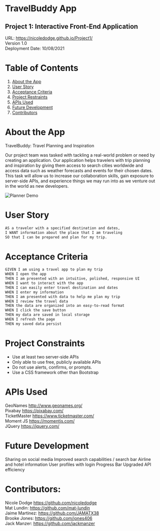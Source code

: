 # TravelBuddy App
##  Project 1: Interactive Front-End Application

URL: https://nicoledodge.github.io/Project1/  
Version 1.0  
Deployment Date: 10/08/2021  


# Table of Contents

1. [About the App](#about-the-app)
2. [User Story](#user-story)
3. [Acceptance Criteria](#acceptance-criteria)
4. [Project Restraints](#project-restraints)
5. [APIs Used](#apis-used)
6. [Future Development](#future-development)
7. [Contributors](#contributors)

 


# About the App

TravelBuddy: Travel Planning and Inspiration

Our project team was tasked with tackling a real-world problem or need by creating an application. Our application helps travelers with trip planning and inspiration by giving them access to search cities worldwide and access data such as weather forecasts and events for their chosen dates. This task will allow us to increase our collaboration skills, gain exposure to server-side APIs, and experience things we may run into as we venture out in the world as new developers. 

![Planner Demo](/Users/nicoledodge/Desktop/Project/Project1/assets/images/TravelBuddy.gif)

# User Story

```md
AS a traveler with a specified destination and dates,
I WANT information about the place that I am traveling
SO that I can be prepared and plan for my trip.
```

# Acceptance Criteria

```md
GIVEN I am using a travel app to plan my trip
WHEN I open the app
THEN I am presented with an intuitive, polished, responsive UI 
WHEN I want to interact with the app
THEN I can easily enter travel destination and dates
WHEN I enter my information
THEN I am presented with data to help me plan my trip
WHEN I review the travel data
THEN the data are organized into an easy-to-read format
WHEN I click the save button
THEN my data are saved in local storage
WHEN I refresh the page
THEN my saved data persist
```


# Project Constraints
* Use at least two server-side APIs
* Only able to use free, publicly available APIs
* Do not use alerts, confirms, or prompts.
* Use a CSS framework other than Bootstrap

  

# APIs Used
GeoNames http://www.geonames.org/  
Pixabay https://pixabay.com/  
TicketMaster https://www.ticketmaster.com/  
Moment JS https://momentjs.com/  
JQuery https://jquery.com/  




# Future Development
Sharing on social media
Improved search capabilities / search bar
Airline and hotel information
User profiles with login
Progress Bar
Upgraded API efficiency

# Contributors:   
Nicole Dodge https://github.com/nicoledodge  
Mat Lundin: https://github.com/mat-lundin  
Jaime Martinez: https://github.com/JAMATX38  
Brooke Jones: https://github.com/jones406  
Jack Manzer: https://github.com/jackmanzer 
